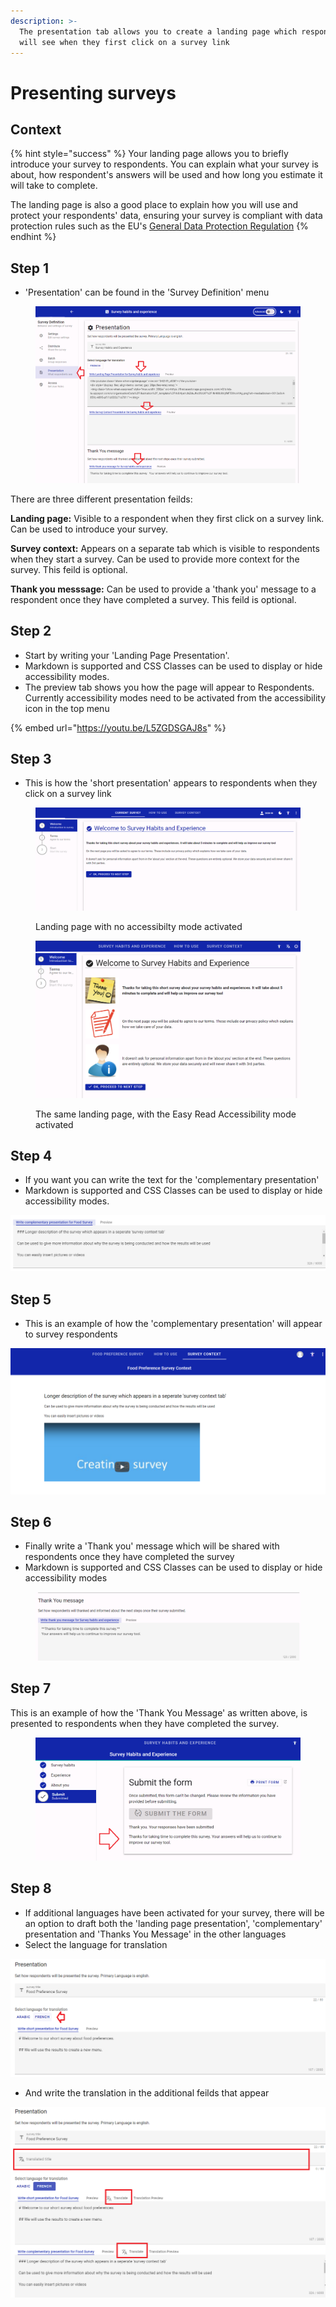 ```yaml
---
description: >-
  The presentation tab allows you to create a landing page which respondents
  will see when they first click on a survey link
---
```


# Presenting surveys

## Context

{% hint style="success" %}
Your landing page allows you to briefly introduce your survey to respondents.  You can explain what your survey is about, how respondent's answers will be used and how long you estimate it will take to complete.

The landing page is also a good place to explain how you will use and protect your respondents' data, ensuring your survey is compliant with data protection rules such as the EU's [General Data Protection Regulation](https://gdpr.eu/)
{% endhint %}

## Step 1

* 'Presentation' can be found in the 'Survey Definition' menu

<figure><img src="../../../.gitbook/assets/image (27).png" alt=""><figcaption></figcaption></figure>

There are three different presentation feilds:

**Landing page:**  Visible to a respondent when they first click on a survey link.  Can be used to introduce your survey.

**Survey context:**  Appears on a separate tab which is visible to respondents when they start a survey.  Can be used to provide more context for the survey.  This feild is optional.

**Thank you messsage:**  Can be used to provide a 'thank you' message to a respondent once they have completed a survey.  This feild is optional.

## Step 2

* Start by writing your 'Landing Page Presentation'.
* Markdown is supported and CSS Classes can be used to display or hide accessibility modes.
* The preview tab shows you how the page will appear to Respondents.  Currently accessibility modes need to be activated from the accessibility icon in the top menu

{% embed url="https://youtu.be/L5ZGDSGAJ8s" %}

## Step 3

* This is how the 'short presentation' appears to respondents when they click on a survey link

<figure><img src="../../../.gitbook/assets/image (14).png" alt=""><figcaption><p>Landing page with no accessibilty mode activated</p></figcaption></figure>

<figure><img src="../../../.gitbook/assets/image (1) (1).png" alt=""><figcaption><p>The same landing page, with the Easy Read Accessibility mode activated</p></figcaption></figure>

## Step 4

* If you want you can write the text for the 'complementary presentation'
* Markdown is supported and CSS Classes can be used to display or hide accessibility modes.

![](<../../../.gitbook/assets/image (319) (1) (1) (1) (1).png>)

## Step 5

* This is an example of how the 'complementary presentation' will appear to survey respondents

![Screenshot showing how 'complementary presentation appears to repondents](<../../../.gitbook/assets/image (306) (1) (1) (1) (1) (1).png>)

## Step 6

* Finally write a 'Thank you' message which will be shared with respondents once they have completed the survey
* Markdown is supported and CSS Classes can be used to display or hide accessibility modes

<figure><img src="../../../.gitbook/assets/image (1) (6).png" alt=""><figcaption></figcaption></figure>

## Step 7

This is an example of how the 'Thank You Message' as written above, is presented to respondents when they have completed the survey.

<figure><img src="../../../.gitbook/assets/image (2) (1).png" alt=""><figcaption></figcaption></figure>

## Step 8

* If additional languages have been activated for your survey, there will be an option to draft both the 'landing page presentation', 'complementary' presentation and 'Thanks You Message' in the other languages
* Select the language for translation

![](<../../../.gitbook/assets/image (309) (1) (1) (1) (1).png>)

* And write the translation in the additional feilds that appear

![](<../../../.gitbook/assets/image (298) (1).png>)
